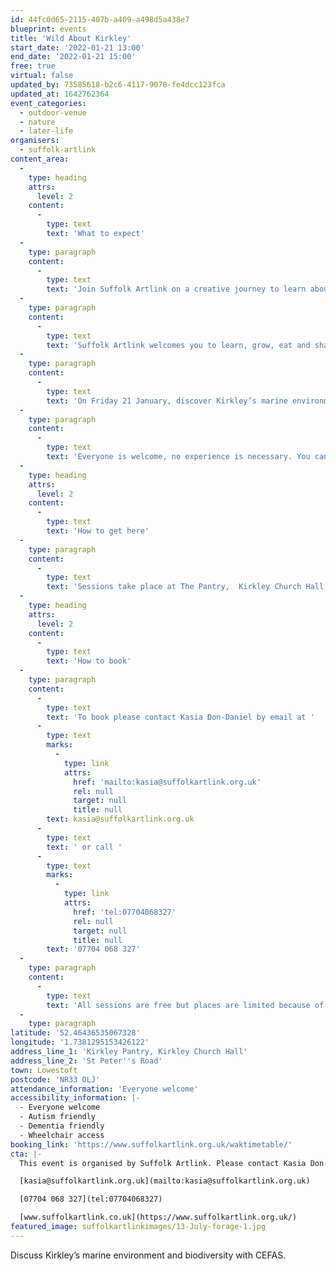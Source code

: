 ```yaml
---
id: 44fc0d65-2115-407b-a409-a498d5a438e7
blueprint: events
title: 'Wild About Kirkley'
start_date: '2022-01-21 13:00'
end_date: '2022-01-21 15:00'
free: true
virtual: false
updated_by: 73585618-b2c6-4117-9078-fe4dcc123fca
updated_at: 1642762364
event_categories:
  - outdoor-venue
  - nature
  - later-life
organisers:
  - suffolk-artlink
content_area:
  -
    type: heading
    attrs:
      level: 2
    content:
      -
        type: text
        text: 'What to expect'
  -
    type: paragraph
    content:
      -
        type: text
        text: 'Join Suffolk Artlink on a creative journey to learn about Kirkley’s unique natural environment.  '
  -
    type: paragraph
    content:
      -
        type: text
        text: 'Suffolk Artlink welcomes you to learn, grow, eat and share through a series of inspiring, social and creative get-togethers centered around Kirkley. From now until March, you can enjoy free activities led by artists, Carrie Phoenix and Kasia Posen, plus guests. From foraging and tasting to learning about local marine life and growing organic vegetables you will creatively explore the place you call home alongside your friends and neighbours.   '
  -
    type: paragraph
    content:
      -
        type: text
        text: 'On Friday 21 January, discover Kirkley’s marine environment and biodiversity with CEFAS.'
  -
    type: paragraph
    content:
      -
        type: text
        text: 'Everyone is welcome, no experience is necessary. You can attend as few or as many activities as you like.'
  -
    type: heading
    attrs:
      level: 2
    content:
      -
        type: text
        text: 'How to get here'
  -
    type: paragraph
    content:
      -
        type: text
        text: 'Sessions take place at The Pantry,  Kirkley Church Hall, St Peter’s Rd, Lowestoft NR33 0LJ'
  -
    type: heading
    attrs:
      level: 2
    content:
      -
        type: text
        text: 'How to book'
  -
    type: paragraph
    content:
      -
        type: text
        text: 'To book please contact Kasia Don-Daniel by email at '
      -
        type: text
        marks:
          -
            type: link
            attrs:
              href: 'mailto:kasia@suffolkartlink.org.uk'
              rel: null
              target: null
              title: null
        text: kasia@suffolkartlink.org.uk
      -
        type: text
        text: ' or call '
      -
        type: text
        marks:
          -
            type: link
            attrs:
              href: 'tel:07704068327'
              rel: null
              target: null
              title: null
        text: '07704 068 327'
  -
    type: paragraph
    content:
      -
        type: text
        text: 'All sessions are free but places are limited because of Covid-19 restrictions so please book early. '
  -
    type: paragraph
latitude: '52.46436535067328'
longitude: '1.7381295153426122'
address_line_1: 'Kirkley Pantry, Kirkley Church Hall'
address_line_2: 'St Peter''s Road'
town: Lowestoft
postcode: 'NR33 OLJ'
attendance_information: 'Everyone welcome'
accessibility_information: |-
  - Everyone welcome
  - Autism friendly
  - Dementia friendly
  - Wheelchair access
booking_link: 'https://www.suffolkartlink.org.uk/waktimetable/'
cta: |-
  This event is organised by Suffolk Artlink. Please contact Kasia Don-Daniel:

  [kasia@suffolkartlink.org.uk](mailto:kasia@suffolkartlink.org.uk)

  [07704 068 327](tel:07704068327)

  [www.suffolkartlink.co.uk](https://www.suffolkartlink.org.uk/)
featured_image: suffolkartlinkimages/13-July-forage-1.jpg
---
```

Discuss Kirkley’s marine environment and biodiversity with CEFAS.
